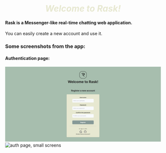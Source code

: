 ***<h1 style="text-align: center; color: #E7E8D1">Welcome to Rask!</h1>***
#### Rask is a Messenger-like real-time chatting web application.
You can easily create a new account and use it.

### Some screenshots from the app:

#### Authentication page:
![auth page, large screens](/assets/images/auth-p-lg.png "Large screens")
![auth page, small screens](/assets/images/auth-p-sm.png "Small screens")

